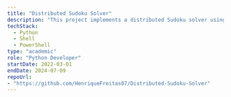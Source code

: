 ```yaml
---
title: "Distributed Sudoku Solver"
description: "This project implements a distributed Sudoku solver using task queues with Celery and message brokering with RabbitMQ. It enables parallel processing of Sudoku puzzles by distributing tasks across multiple workers, enhancing efficiency and scalability."
techStack:
  - Python
  - Shell
  - PowerShell
type: "academic"
role: "Python Developer"
startDate: 2022-03-01
endDate: 2024-07-09
repoUrl: 
- "https://github.com/HenriqueFreitas07/Distributed-Sudoku-Solver"
---
```

